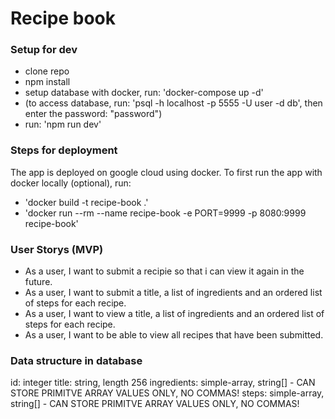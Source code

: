 # Recipe book #

### Setup for dev ###
- clone repo
- npm install
- setup database with docker, run: 'docker-compose up -d'
- (to access database, run: 'psql -h localhost -p 5555 -U user -d db', then enter the password: "password")
- run: 'npm run dev'

### Steps for deployment ###
The app is deployed on google cloud using docker.
To first run the app with docker locally (optional), run:
- 'docker build -t recipe-book .'
- 'docker run --rm --name recipe-book -e PORT=9999 -p 8080:9999 recipe-book'

### User Storys (MVP) ###
- As a user, I want to submit a recipie so that i can view it again in the future.
- As a user, I want to submit a title, a list of ingredients and an ordered list of steps for each recipe.
- As a user, I want to view a title, a list of ingredients and an ordered list of steps for each recipe.
- As a user, I want to be able to view all recipes that have been submitted.

### Data structure in database ###
id: integer
title: string, length 256
ingredients: simple-array, string[] - CAN STORE PRIMITVE ARRAY VALUES ONLY, NO COMMAS!
steps: simple-array, string[] - CAN STORE PRIMITVE ARRAY VALUES ONLY, NO COMMAS!
